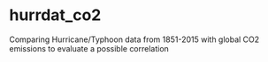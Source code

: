 # hurrdat_co2
Comparing Hurricane/Typhoon data from 1851-2015 with global CO2 emissions to evaluate a possible correlation
